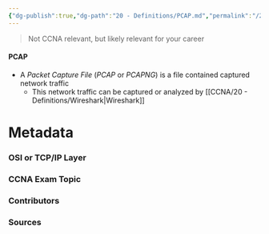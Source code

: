 ```yaml
---
{"dg-publish":true,"dg-path":"20 - Definitions/PCAP.md","permalink":"/20-definitions/pcap/","tags":["defs_ccna"]}
---
```


>Not CCNA relevant, but likely relevant for your career
#### PCAP
- A *Packet Capture File* (*PCAP* or *PCAPNG*) is a file contained captured network traffic
	- This network traffic can be captured or analyzed by [[CCNA/20 - Definitions/Wireshark\|Wireshark]]







# Metadata
### OSI or TCP/IP Layer

### CCNA Exam Topic

### Contributors

### Sources

